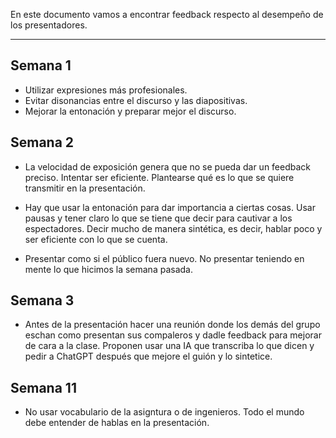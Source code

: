 En este documento vamos a encontrar feedback respecto al desempeño de los presentadores.

---

## Semana 1

- Utilizar expresiones más profesionales.
- Evitar disonancias entre el discurso y las diapositivas.
- Mejorar la entonación y preparar mejor el discurso.

## Semana 2

- La velocidad de exposición genera que no se pueda dar un feedback preciso. Intentar ser eficiente. Plantearse qué es lo que se quiere transmitir en la presentación.

- Hay que usar la entonación para dar importancia a ciertas cosas. Usar pausas y tener claro lo que se tiene que decir para cautivar a los espectadores. Decir mucho de manera sintética, es decir, hablar poco y ser eficiente con lo que se cuenta.

- Presentar como si el público fuera nuevo. No presentar teniendo en mente lo que hicimos la semana pasada.

## Semana 3

- Antes de la presentación hacer una reunión donde los demás del grupo eschan como presentan sus compaleros y dadle feedback para mejorar de cara a la clase. Proponen usar una IA que transcriba lo que dicen y pedir a ChatGPT después que mejore el guión y lo sintetice.

## Semana 11

- No usar vocabulario de la asigntura o de ingenieros. Todo el mundo debe entender de hablas en la presentación.
